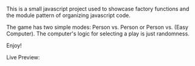 This is a small javascript project used to showcase factory functions and the module pattern of organizing javascript code. 

The game has two simple modes: Person vs. Person or Person vs. (Easy Computer). The computer's logic for selecting a play is just randomness.

Enjoy!

Live Preview: